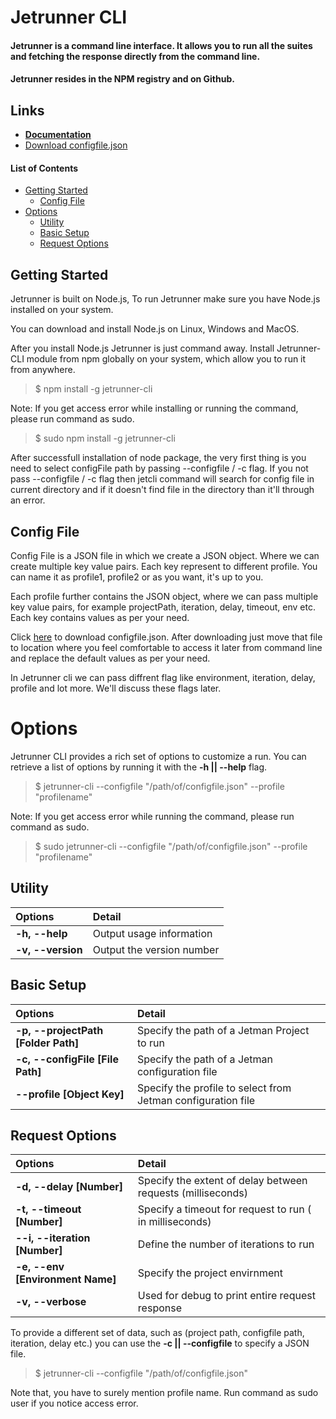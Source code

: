 # Jetrunner CLI

#### Jetrunner is a command line interface. It allows you to run all the suites and fetching the response directly from the command line.

#### Jetrunner resides in the NPM registry and on Github.

## Links
- **[Documentation](https://jetmanlabs.com/maindoc.html#download_and_installation)**
- <a href="https://jetmanlabs.com/maindoc.html#download_and_installation" download>Download configfile.json</a>

#### List of Contents

- [Getting Started](#getting-started)
  - [Config File](#config-file)
- [Options](#options)
  - [Utility](#utility)
  - [Basic Setup](#basic-setup)
  - [Request Options](#request-options)


## Getting Started ##

Jetrunner is built on Node.js, To run Jetrunner make sure you have Node.js installed on your system.

You can download and install Node.js on Linux, Windows and MacOS.

After you install Node.js Jetrunner is just command away. Install Jetrunner-CLI module from npm globally on your system, which allow you to run it from anywhere.

> $ npm install -g jetrunner-cli

Note: If you get access error while installing or running the command, please run command as sudo.

> $ sudo npm install -g jetrunner-cli


After successfull installation of node package, the very first thing is you need to select configFile path by passing --configfile / -c flag. If you not pass --configfile / -c flag then jetcli command will search for config file in current directory and if it doesn't find file in the directory than it'll through an error.

## Config File ##

Config File is a JSON file in which we create a JSON object. Where we can create multiple key value pairs. Each key represent to different profile. You can name it as profile1, profile2 or as you want, it's up to you.

Each profile further contains the JSON object, where we can pass multiple key value pairs, for example projectPath, iteration, delay, timeout, env etc. Each key contains values as per your need.

Click <a href="https://jetmanlabs.com/maindoc.html#runnercli_gettingStarted" download>here</a> to download configfile.json. After downloading just move that file to location where you feel comfortable to access it later from command line and replace the default values as per your need.

In Jetrunner cli we can pass diffrent flag like environment, iteration, delay, profile and lot more. We'll discuss these flags later.

# Options #

Jetrunner CLI provides a rich set of options to customize a run. You can retrieve a list of options by running it with the **-h || --help** flag.

> $ jetrunner-cli --configfile "/path/of/configfile.json" --profile "profilename"

Note: If you get access error while running the command, please run command as sudo.

> $ sudo jetrunner-cli --configfile "/path/of/configfile.json" --profile "profilename"

## Utility ##

| **Options** | **Detail** |
| :--- | :--- |
| **-h, --help** | Output usage information |
| **-v, --version** | Output the version number |


## Basic Setup ##

| **Options** | **Detail** |
| :--- | :--- |
| **-p, --projectPath [Folder Path]** | Specify the path of a Jetman Project to run |
| **-c, --configFile [File Path]** | Specify the path of a Jetman configuration file |
| **--profile [Object Key]** | Specify the profile to select from Jetman configuration file |


## Request Options ##

| **Options** | **Detail** |
| :--- | :--- |
| **-d, --delay [Number]** | Specify the extent of delay between requests (milliseconds) |
| **-t, --timeout [Number]** | Specify a timeout for request to run ( in milliseconds) |
| **--i, --iteration [Number]** | Define the number of iterations to run |
| **-e, --env [Environment Name]** | Specify the project envirnment |
| **-v, --verbose** | Used for debug to print entire request response |

To provide a different set of data, such as (project path, configfile path, iteration, delay etc.) you can use the **-c || --configfile** to specify a JSON file.

> $ jetrunner-cli --configfile "/path/of/configfile.json"

Note that, you have to surely mention profile name. Run command as sudo user if you notice access error.
